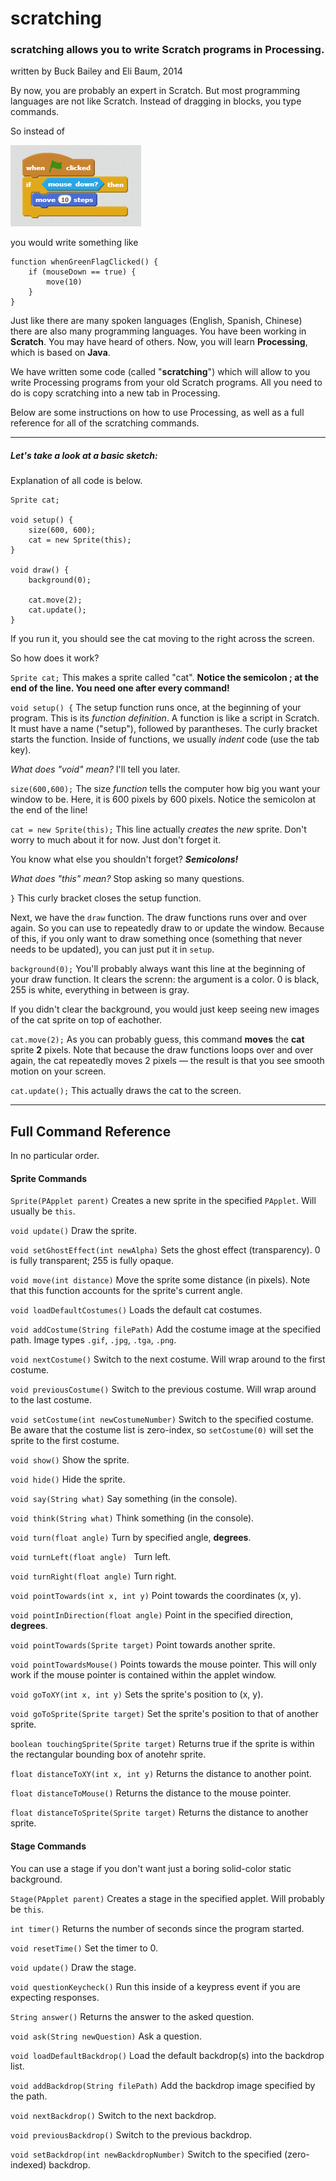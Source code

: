 # scratching

### scratching allows you to write Scratch programs in Processing.

written by Buck Bailey and Eli Baum, 2014


By now, you are probably an expert in Scratch. But most programming languages are not like Scratch. Instead of dragging in blocks, you type commands.

So instead of

![Scratch example](readme-img/scratch-example.png)

you would write something like

```
function whenGreenFlagClicked() {
    if (mouseDown == true) {
        move(10)
    }
}
```

Just like there are many spoken languages (English, Spanish, Chinese) there are also many programming languages. You have been working in **Scratch**. You may have heard of others. Now, you will learn **Processing**, which is based on **Java**.

We have written some code (called "**scratching**") which will allow to you write Processing programs from your old Scratch programs. All you need to do is copy scratching into a new tab in Processing.

Below are some instructions on how to use Processing, as well as a full reference for all of the scratching commands.

---

##### Let's take a look at a basic sketch:

Explanation of all code is below.

```
Sprite cat;

void setup() {
	size(600, 600);
	cat = new Sprite(this);
}

void draw() {
	background(0);
	
	cat.move(2);
	cat.update();
}
```

If you run it, you should see the cat moving to the right across the screen.

So how does it work?

`Sprite cat;` This makes a sprite called "cat". **Notice the semicolon ; at the end of the line. You need one after every command!**

`void setup() {` The setup function runs once, at the beginning of your program. This is its *function definition*. A function is like a script in Scratch. It must have a name ("setup"), followed by parantheses. The curly bracket starts the function. Inside of functions, we usually *indent* code (use the tab key).

*What does "void" mean?* I'll tell you later.

`size(600,600);` The size *function* tells the computer how big you want your window to be. Here, it is 600 pixels by 600 pixels. Notice the semicolon at the end of the line!

`cat = new Sprite(this);` This line actually *creates* the *new* sprite. Don't worry to much about it for now. Just don't forget it.

You know what else you shouldn't forget? ***Semicolons!***

*What does "this" mean?* Stop asking so many questions.

`}` This curly bracket closes the setup function.

Next, we have the `draw` function. The draw functions runs over and over again. So you can use to repeatedly draw to or update the window. Because of this, if you only want to draw something once (something that never needs to be updated), you can just put it in `setup`.

`background(0);` You'll probably always want this line at the beginning of your draw function. It clears the screnn: the argument is a color. 0 is black, 255 is white, everything in between is gray.

If you didn't clear the background, you would just keep seeing new images of the cat sprite on top of eachother.

`cat.move(2);` As you can probably guess, this command **moves** the **cat** sprite **2** pixels. Note that because the draw functions loops over and over again, the cat repeatedly moves 2 pixels — the result is that you see smooth motion on your screen.

`cat.update();` This actually draws the cat to the screen.

---
## Full Command Reference
In no particular order.

#### Sprite Commands

`Sprite(PApplet parent)` Creates a new sprite in the specified `PApplet`. Will usually be `this`.

`void update()` Draw the sprite.

`void setGhostEffect(int newAlpha)` Sets the ghost effect (transparency). 0 is fully transparent; 255 is fully opaque.

`void move(int distance)` Move the sprite some distance (in pixels). Note that this function accounts for the sprite's current angle.

`void loadDefaultCostumes()` Loads the default cat costumes.

`void addCostume(String filePath)` Add the costume image at the specified path. Image types `.gif`, `.jpg`, `.tga`, `.png`.

`void nextCostume()` Switch to the next costume. Will wrap around to the first costume.

`void previousCostume()` Switch to the previous costume. Will wrap around to the last costume.

`void setCostume(int newCostumeNumber)` Switch to the specified costume. Be aware that the costume list is zero-index, so `setCostume(0)` will set the sprite to the first costume.

`void show()` Show the sprite.

`void hide()` Hide the sprite.

`void say(String what)` Say something (in the console).

`void think(String what)` Think something (in the console).

`void turn(float angle)` Turn by specified angle, **degrees**.

`void turnLeft(float angle)	` Turn left.

`void turnRight(float angle)` Turn right.

`void pointTowards(int x, int y)` Point towards the coordinates (x, y).

`void pointInDirection(float angle)` Point in the specified direction, **degrees**.

`void pointTowards(Sprite target)` Point towards another sprite.

`void pointTowardsMouse()` Points towards the mouse pointer. This will only work if the mouse pointer is contained within the applet window.

`void goToXY(int x, int y)` Sets the sprite's position to (x, y).

`void goToSprite(Sprite target)` Set the sprite's position to that of another sprite.

`boolean touchingSprite(Sprite target)` Returns true if the sprite is within the rectangular bounding box of anotehr sprite.

`float distanceToXY(int x, int y)` Returns the distance to another point.

`float distanceToMouse()` Returns the distance to the mouse pointer.

`float distanceToSprite(Sprite target)` Returns the distance to another sprite.

#### Stage Commands
You can use a stage if you don't want just a boring solid-color static background.

`Stage(PApplet parent)` Creates a stage in the specified applet. Will probably be `this`.

`int timer()` Returns the number of seconds since the program started.

`void resetTime()` Set the timer to 0.

`void update()` Draw the stage.

`void questionKeycheck()` Run this inside of a keypress event if you are expecting responses.

`String answer()` Returns the answer to the asked question.

`void ask(String newQuestion)` Ask a question.

`void loadDefaultBackdrop()` Load the default backdrop(s) into the backdrop list.

`void addBackdrop(String filePath)` Add the backdrop image specified by the path.

`void nextBackdrop()` Switch to the next backdrop.

`void previousBackdrop()` Switch to the previous backdrop.

`void setBackdrop(int newBackdropNumber)` Switch to the specified (zero-indexed) backdrop.